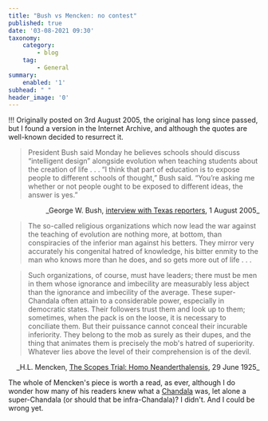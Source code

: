 ```yaml
---
title: "Bush vs Mencken: no contest"
published: true
date: '03-08-2021 09:30'
taxonomy:
    category:
        - blog
    tag:
        - General
summary:
    enabled: '1'
subhead: " "
header_image: '0'
---
```


!!! Originally posted on 3rd August 2005, the original has long since passed, but I found a version in the Internet Archive, and although the quotes are well-known decided to resurrect it.

> President Bush said Monday he believes schools should discuss “intelligent design” alongside evolution when teaching students about the creation of life . . . “I think that part of education is to expose people to different schools of thought,” Bush said. “You’re asking me whether or not people ought to be exposed to different ideas, the answer is yes.”

<p style="text-align: right;">_George W. Bush, <a href="https://web.archive.org/web/20050803235835/http://msnbc.msn.com/id/8792302/">interview with Texas reporters</a>, 1 August 2005_</p>

> The so-called religious organizations which now lead the war against the teaching of evolution are nothing more, at bottom, than conspiracies of the inferior man against his betters. They mirror very accurately his congenital hatred of knowledge, his bitter enmity to the man who knows more than he does, and so gets more out of life . . .

> Such organizations, of course, must have leaders; there must be men in them whose ignorance and imbecility are measurably less abject than the ignorance and imbecility of the average. These super-Chandala often attain to a considerable power, especially in democratic states. Their followers trust them and look up to them; sometimes, when the pack is on the loose, it is necessary to conciliate them. But their puissance cannot conceal their incurable inferiority. They belong to the mob as surely as their dupes, and the thing that animates them is precisely the mob's hatred of superiority. Whatever lies above the level of their comprehension is of the devil.

<p style="text-align: right;">_H.L. Mencken, <a href="https://faculty.etsu.edu/history/documents/menckenneander.htm">The Scopes Trial: Homo Neanderthalensis</a>, 29 June 1925_</p>

The whole of Mencken's piece is worth a read, as ever, although I do wonder how many of his readers knew what a [Chandala](https://en.wikipedia.org/wiki/Chandala) was, let alone a super-Chandala (or should that be infra-Chandala)? I didn't. And I could be wrong yet.
